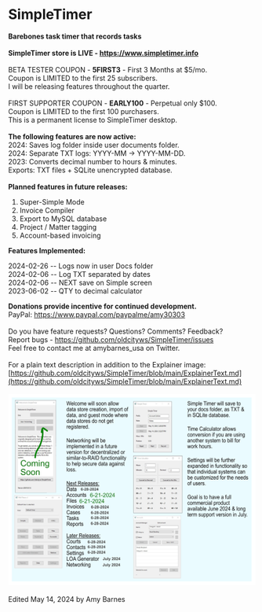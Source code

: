 # SimpleTimer
<b>Barebones task timer that records tasks</b><br>
<br>
<b>SimpleTimer store is LIVE - https://www.simpletimer.info </b><br>
<br>
BETA TESTER COUPON - <b>5FIRST3</b> - First 3 Months at $5/mo.<br>
Coupon is LIMITED to the first 25 subscribers.<br>
I will be releasing features throughout the quarter. <br>
 <br>
FIRST SUPPORTER COUPON - <b>EARLY100</b> - Perpetual only $100.<br>
Coupon is LIMITED to the first 100 purchasers.<br>
This is a permanent license to SimpleTimer desktop.<br>
<br>
<b>The following features are now active:</b><br>
2024: Saves log folder inside user documents folder. <br>
2024: Separate TXT logs: YYYY-MM -> YYYY-MM-DD. <br>
2023: Converts decimal number to hours & minutes. <br>
Exports: TXT files + SQLite unencrypted database.<br>
<br>
<b>Planned features in future releases:</b>
1.  Super-Simple Mode
2.  Invoice Compiler
3.  Export to MySQL database
4.  Project / Matter tagging
5.  Account-based invoicing

<b>Features Implemented:</b><p>
2024-02-26 -- Logs now in user Docs folder <br>
2024-02-06 -- Log TXT separated by dates <br>
2024-02-06 -- NEXT save on Simple screen <br>
2023-06-02 -- QTY to decimal calculator <br>

<b>Donations provide incentive for continued development. </b><br>
PayPal: https://www.paypal.com/paypalme/amy30303 <br>
<br>
Do you have feature requests?  Questions?  Comments?  Feedback?<br>
Report bugs - https://github.com/oldcityws/SimpleTimer/issues<br>
Feel free to contact me at amybarnes_usa on Twitter. <br>
<br>
For a plain text description in addition to the Explainer image: <br>
[https://github.com/oldcityws/SimpleTimer/blob/main/ExplainerText.md](https://github.com/oldcityws/SimpleTimer/blob/main/ExplainerText.md) <br>
<br>
![Explainer Image with summary of features](https://github.com/oldcityws/SimpleTimer/blob/main/z_IMG/a2024-05-14.png) <br>
<br>
Edited May 14, 2024 by Amy Barnes

